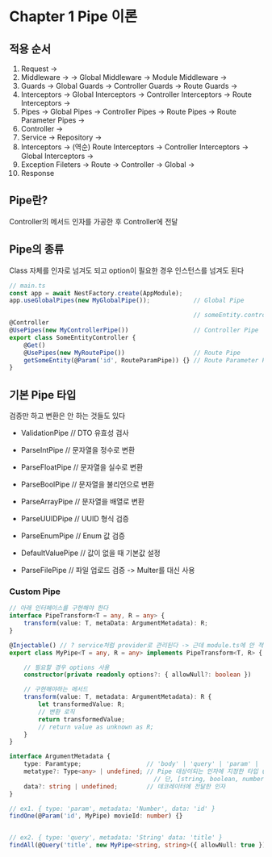 # Chapter 1 Pipe 이론

## 적용 순서

1. Request ->
2. Middleware ->
    -> Global Middleware -> Module Middleware ->
3. Guards ->
    Global Guards -> Controller Guards -> Route Guards ->
4. Interceptors ->
    Global Interceptors -> Controller Interceptors -> Route Interceptors ->
5. Pipes ->
    Global Pipes -> Controller Pipes -> Route Pipes -> Route Parameter Pipes ->
6. Controller ->
7. Service -> Repository ->
8. Interceptors ->
   (역순) Route Interceptors -> Controller Interceptors -> Global Interceptors ->
9. Exception Fileters
    -> Route -> Controller -> Global ->
10. Response

## Pipe란?

Controller의 메서드 인자를 가공한 후 Controller에 전달

## Pipe의 종류

Class 자체를 인자로 넘겨도 되고 option이 필요한 경우 인스턴스를 넘겨도 된다

```ts
// main.ts
const app = await NestFactory.create(AppModule);
app.useGlobalPipes(new MyGlobalPipe());            // Global Pipe

                                                   // someEntity.controller.ts
@Controller
@UsePipes(new MyControllerPipe())                  // Controller Pipe
export class SomeEntityController {
    @Get()
    @UsePipes(new MyRoutePipe())                   // Route Pipe
    getSomeEntity(@Param('id', RouteParamPipe)) {} // Route Parameter Pipe 일반적으로 많이 사용
}
```

## 기본 Pipe 타입

검증만 하고 변환은 안 하는 것들도 있다

- ValidationPipe     // DTO 유효성 검사
- ParseIntPipe       // 문자열을 정수로 변환
- ParseFloatPipe     // 문자열을 실수로 변환
- ParseBoolPipe      // 문자열을 불리언으로 변환
- ParseArrayPipe     // 문자열을 배열로 변환

- ParseUUIDPipe      // UUID 형식 검증
- ParseEnumPipe      // Enum 값 검증
- DefaultValuePipe   // 값이 없을 때 기본값 설정
- ParseFilePipe      // 파일 업로드 검증 -> Multer를 대신 사용

### Custom Pipe

```ts
// 아래 인터페이스를 구현해야 한다
interface PipeTransform<T = any, R = any> {
    transform(value: T, metaData: ArgumentMetadata): R;
}

@Injectable() // ? service처럼 provider로 관리된다 -> 근데 module.ts에 안 적어도 되는 이유는?
export class MyPipe<T = any, R = any> implements PipeTransform<T, R> { // PipeTransform<매개변수 타입, 반환 타입>

    // 필요할 경우 options 사용
    constructor(private readonly options?: { allowNull?: boolean })

    // 구현해야하는 메서드
    transform(value: T, metadata: ArgumentMetadata): R {
        let transformedValue: R;
        // 변환 로직
        return transformedValue;
        // return value as unknown as R;
    }
}

interface ArgumentMetadata {
    type: Paramtype;                  // 'body' | 'query' | 'param' | 'custom' 중 하나(Pipe 구현부 내에서 구분할 수 있게 해준다)
    metatype?: Type<any> | undefined; // Pipe 대상이되는 인자에 지정한 타입 (default: undefined)
                                        // 단, [string, boolean, number, array, object]는 박싱된다
    data?: string | undefined;        // 데코레이터에 전달한 인자
}

// ex1. { type: 'param', metadata: 'Number', data: 'id' }
findOne(@Param('id', MyPipe) movieId: number) {}


// ex2. { type: 'query', metadata: 'String' data: 'title' }
findAll(@Query('title', new MyPipe<string, string>({ allowNull: true })) movieTitle: string)
```
